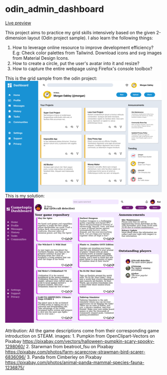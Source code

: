# odin_admin_dashboard

[Live preview](https://maxim55069633.github.io/7.odin_admin_dashboard/)

This project aims to practice my grid skills intensively based on the given 2-dimension layout (Odin project sample). I also learn the following things:
1. How to leverage online resource to improve development efficiency? E.g: Check color palettes from Tailwind. Download icons and svg images from Material Design Icons.
2. How to create a circle, put the user's avatar into it and resize?
3. How to capture the entire webpage using Firefox's console toolbox?

This is the grid sample from the odin project:
![Odin Admin-Dashboard sample](./images/dashboard-project_sample.png)
This is my solution:
![my Admin Dashboard](./images/my_game_dashboard.png)

Attribution:
All the game descriptions come from their corresponding game introduction on STEAM.
images:
1.
Pumpkin from OpenClipart-Vectors on Pixabay
https://pixabay.com/vectors/halloween-pumpkin-scary-spooky-1298060/
2.
Starwman from beatroot_fsu on Pixabay
https://pixabay.com/photos/farm-scarecrow-strawman-bird-scarer-6836096/
3.
Panda from Cimberley on Pixabay
https://pixabay.com/photos/animal-panda-mammal-species-fauna-1236875/

